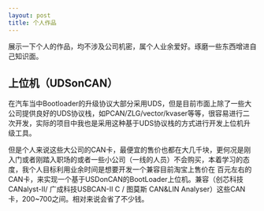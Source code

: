```yaml
---
layout: post
title: 个人作品
---
```



展示一下个人的作品，均不涉及公司机密，属个人业余爱好。琢磨一些东西增进自己知识面。



## 上位机（UDSonCAN）

在汽车当中Bootloader的升级协议大部分采用UDS，但是目前市面上除了一些大公司提供良好的UDS协议栈，如PCAN/ZLG/vector/kvaser等等，很容易进行二次开发，实际的项目中我也是采用这种基于UDS协议栈的方式进行开发上位机升级工具。

​	但是个人来说这些大公司的CAN卡，最便宜的售价也都在大几千块，更何况是刚入门或者刚踏入职场的或者一些小公司（一线的人员）不会购买，本着学习的态度，我个人目标利用业余时间是想要开发一个兼容目前淘宝上售价在 百元左右的CAN卡，来实现一个基于USDonCAN的BootLoader上位机。兼容（创芯科技 CANalyst-II/ 广成科技USBCAN-II C / 图莫斯 CAN&LIN Analyser）这些CAN卡，200~700之间。相对来说会省了不少钱。

​	









